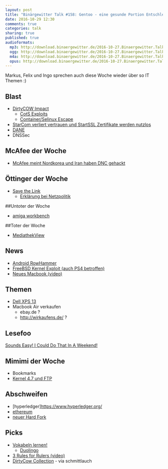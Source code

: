 ```yaml
---
layout: post
title: "Binärgewitter Talk #158: Gentoo - eine gesunde Portion Entschleunigung"
date: 2016-10-29 12:30
comments: true
categories: talk
sharing: true
published: true
audioformats:
  mp3: http://download.binaergewitter.de/2016-10-27.Binaergewitter.Talk.159.mp3
  ogg: http://download.binaergewitter.de/2016-10-27.Binaergewitter.Talk.159.ogg
  m4a: http://download.binaergewitter.de/2016-10-27.Binaergewitter.Talk.159.m4a
  opus: http://download.binaergewitter.de/2016-10-27.Binaergewitter.Talk.159.opus
---
```

Markus, Felix und Ingo sprechen auch diese Woche wieder über so IT Themen :)


## Blast
- [DirtyCOW Impact]( https://dirtycow.ninja/ )
  * [CotS Exploits]( https://github.com/dirtycow/dirtycow.github.io/wiki/PoCs )
  * [Container/Selinux Escape]( https://github.com/scumjr/dirtycow-vdso )
- [StarCom verliert vertrauen und StartSSL Zertifikate werden nutzlos](http://www.pro-linux.de/news/1/24109/mozilla-entzieht-wosign-und-startcom-zertifikaten-das-vertrauen.html )
- [DANE](https://de.wikipedia.org/wiki/DNS-based_Authentication_of_Named_Entities )
- DNSSec

## McAfee der Woche 
- [McAfee meint Nordkorea und Iran haben DNC gehackt]( https://it.slashdot.org/story/16/10/22/187208/john-mcafee-thinks-north-korea-hacked-dyn-and-iran-hacked-the-dnc )

## Öttinger der Woche
- [Save the Link](https://savethelink.org/ ) 
    * [Erklärung bei Netzpolitik]( https://netzpolitik.org//2016/save-the-link-eu-parlamentarier-gegen-oettingers-leistungsschutzrecht/ )

##Untoter der Woche
- [amiga workbench](http://t3n.de/news/amiga-workbench-update-kickstart-759631/ )

##Toter der Woche
- [MediathekView](http://www.heise.de/newsticker/meldung/Entwickler-von-MediathekView-hoert-auf-3357491.html )

## News
- [Android RowHammer]( http://arstechnica.com/security/2016/10/using-rowhammer-bitflips-to-root-android-phones-is-now-a-thing/ )
- [FreeBSD Kernel Exploit (auch PS4 betroffen)]( http://wololo.net/2016/10/26/details-surface-ps4-4-01-jailbreak-potentially-enough-public-release-soon/ )
- [Neues Macbook (video)]( http://www.theonion.com/video/apple-introduces-revolutionary-new-laptop-with-no--14299 )


## Themen

- [Dell XPS 13]( http://www.dell.com/de/p/xps-13-9360-laptop/pd?oc=bnx93609&model_id=xps-13-9360-laptop&l=de&s=bsd )
- Macbook Air verkaufen
    * ebay.de ?
    * http://wirkaufens.de/ ?


## Lesefoo
[Sounds Easy! I Could Do That In A Weekend!](http://danluu.com/sounds-easy )

## Mimimi der Woche
- Bookmarks
- [Kernel 4.7 und FTP]( https://bugzilla.redhat.com/show_bug.cgi?id=1369489 )

## Abschweifen
- [hyperledger]https://www.hyperledger.org/
- [ethereum](https://www.ethereum.org/ )
- [neuer Hard Fork](https://www.heise.de/newsticker/meldung/Kryptogeld-Projekt-Ethereum-Der-naechste-Hard-Fork-kommt-3350804.html )

## Picks
- [Vokabeln lernen!](http://vocabhunter.github.io/ )
  - [Duolingo]( http://duolingo.com )
- [3 Rules for Rulers (video)]( https://www.youtube.com/watch?v=rStL7niR7gs )
- [DirtyCow Collection]( http://www.zazzle.com/collections/dirty_cow_collection-119587962650451153 ) - via schmittlauch


